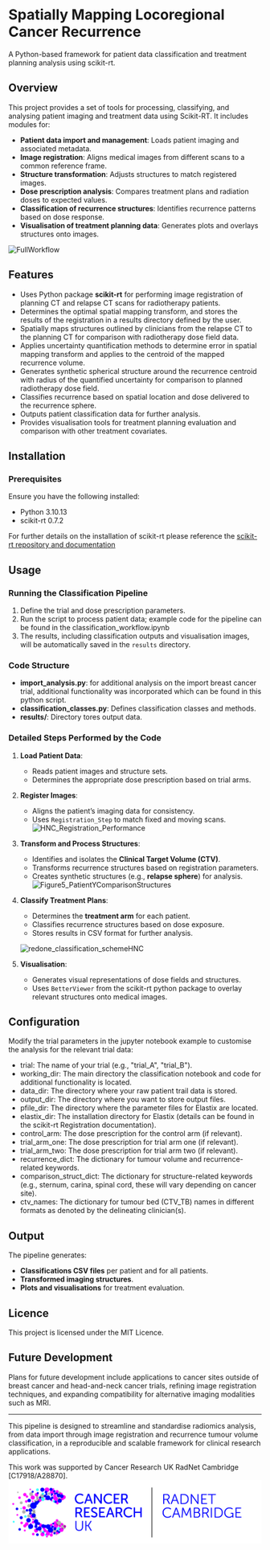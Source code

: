# Spatially Mapping Locoregional Cancer Recurrence 

A Python-based framework for patient data classification and treatment planning analysis using scikit-rt.

## Overview
This project provides a set of tools for processing, classifying, and analysing patient imaging and treatment data using Scikit-RT. It includes modules for:
- **Patient data import and management**: Loads patient imaging and associated metadata.
- **Image registration**: Aligns medical images from different scans to a common reference frame.
- **Structure transformation**: Adjusts structures to match registered images.
- **Dose prescription analysis**: Compares treatment plans and radiation doses to expected values.
- **Classification of recurrence structures**: Identifies recurrence patterns based on dose response.
- **Visualisation of treatment planning data**: Generates plots and overlays structures onto images.
  
![FullWorkflow](https://github.com/user-attachments/assets/f072ddcd-9b6e-445f-8b44-d8113377a593)

## Features
- Uses Python package **scikit-rt** for performing image registration of planning CT and relapse CT scans for radiotherapy patients. 
- Determines the optimal spatial mapping transform, and stores the results of the registration in a results directory defined by the user. 
- Spatially maps structures outlined by clinicians from the relapse CT to the planning CT for comparison with radiotherapy dose field data.
- Applies uncertainty quantification methods to determine error in spatial mapping transform and applies to the centroid of the mapped recurrence volume.
- Generates synthetic spherical structure around the recurrence centroid with radius of the quantified uncertainty for comparison to planned radiotherapy dose field. 
- Classifies recurrence based on spatial location and dose delivered to the recurrence sphere. 
- Outputs patient classification data for further analysis. 
- Provides visualisation tools for treatment planning evaluation and comparison with other treatment covariates. 

## Installation
### Prerequisites
Ensure you have the following installed:
- Python 3.10.13
- scikit-rt 0.7.2
 
For further details on the installation of scikit-rt please reference the [scikit-rt repository and documentation](https://github.com/scikit-rt/scikit-rt/blob/master/docs/markdown/installation.md)

## Usage
### Running the Classification Pipeline
1. Define the trial and dose prescription parameters.
2. Run the script to process patient data; example code for the pipeline can be found in the classification_workflow.ipynb
3. The results, including classification outputs and visualisation images, will be automatically saved in the `results` directory.

### Code Structure
- **import_analysis.py**: for additional analysis on the import breast cancer trial, additional functionality was incorporated which can be found in this python script. 
- **classification_classes.py**: Defines classification classes and methods.
- **results/**: Directory tores output data.

### Detailed Steps Performed by the Code
1. **Load Patient Data**:
   - Reads patient images and structure sets.
   - Determines the appropriate dose prescription based on trial arms.
     
2. **Register Images**:
   - Aligns the patient’s imaging data for consistency.
   - Uses `Registration_Step` to match fixed and moving scans.
  ![HNC_Registration_Performance](https://github.com/user-attachments/assets/338827d3-6039-4455-8ddc-d0f42027ab8c)

3. **Transform and Process Structures**:
   - Identifies and isolates the **Clinical Target Volume (CTV)**.
   - Transforms recurrence structures based on registration parameters.
   - Creates synthetic structures (e.g., **relapse sphere**) for analysis.
  ![Figure5_PatientYComparisonStructures](https://github.com/user-attachments/assets/c8374513-cee0-44ce-86ae-aa99f972a128)

4. **Classify Treatment Plans**:
   - Determines the **treatment arm** for each patient.
   - Classifies recurrence structures based on dose exposure.
   - Stores results in CSV format for further analysis.
  
    ![redone_classification_schemeHNC](https://github.com/user-attachments/assets/7e766a43-5d4f-4e78-bcbf-23e048e5fb13)

5. **Visualisation**:
   - Generates visual representations of dose fields and structures.
   - Uses `BetterViewer` from the scikit-rt python package to overlay relevant structures onto medical images.

## Configuration
Modify the trial parameters in the jupyter notebook example to customise the analysis for the relevant trial data:
- trial: The name of your trial (e.g., "trial_A", "trial_B").
- working_dir: The main directory the classification notebook and code for additional functionality is located. 
- data_dir: The directory where your raw patient trail data is stored.
- output_dir: The directory where you want to store output files.
- pfile_dir: The directory where the parameter files for Elastix are located.
- elastix_dir: The installation directory for Elastix (details can be found in the scikit-rt Registration documentation). 
- control_arm: The dose prescription for the control arm (if relevant).
- trial_arm_one: The dose prescription for trial arm one (if relevant).
- trial_arm_two: The dose prescription for trial arm two (if relevant).
- recurrence_dict: The dictionary for tumour volume and recurrence-related keywords.
- comparison_struct_dict: The dictionary for structure-related keywords (e.g., sternum, carina, spinal cord, these will vary depending on cancer site).
- ctv_names: The dictionary for tumour bed (CTV_TB) names in different formats as denoted by the delineating clinician(s). 


## Output
The pipeline generates:
- **Classifications CSV files** per patient and for all patients.
- **Transformed imaging structures**.
- **Plots and visualisations** for treatment evaluation.

## Licence
This project is licensed under the MIT Licence.

## Future Development

Plans for future development include applications to cancer sites outside of breast cancer and head-and-neck cancer trials, refining image registration techniques, and expanding compatibility for alternative imaging modalities such as MRI.

---
This pipeline is designed to streamline and standardise radiomics analysis, from data import through image registration and recurrence tumour volume classification, in a reproducible and scalable framework for clinical research applications.

This work was supported by Cancer Research UK RadNet Cambridge [C17918/A28870].
![alt text](https://github.com/CeilidhWelsh/radiomics_analysis/blob/main/Radnet%20Cambridge%20%20logo.jpg)
